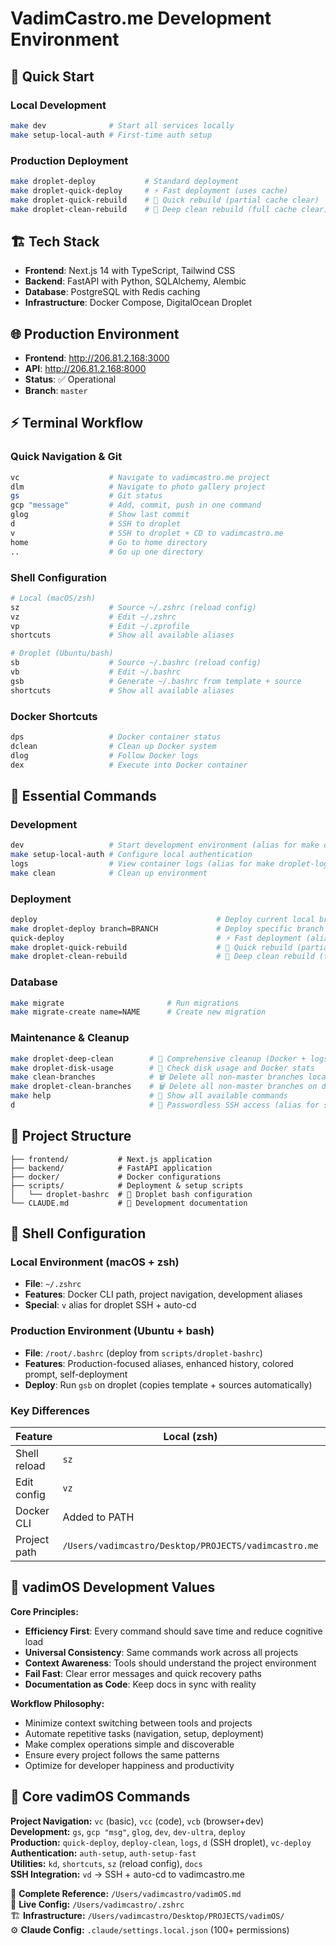# VadimCastro.me Development Environment

## 🚀 Quick Start

### Local Development
```bash
make dev              # Start all services locally
make setup-local-auth # First-time auth setup
```

### Production Deployment
```bash
make droplet-deploy           # Standard deployment
make droplet-quick-deploy     # ⚡ Fast deployment (uses cache)
make droplet-quick-rebuild    # 🚀 Quick rebuild (partial cache clear)
make droplet-clean-rebuild    # 🧹 Deep clean rebuild (full cache clear)
```

## 🏗️ Tech Stack
- **Frontend**: Next.js 14 with TypeScript, Tailwind CSS
- **Backend**: FastAPI with Python, SQLAlchemy, Alembic
- **Database**: PostgreSQL with Redis caching
- **Infrastructure**: Docker Compose, DigitalOcean Droplet

## 🌐 Production Environment
- **Frontend**: http://206.81.2.168:3000
- **API**: http://206.81.2.168:8000
- **Status**: ✅ Operational
- **Branch**: `master`

## ⚡ Terminal Workflow

### Quick Navigation & Git
```bash
vc                    # Navigate to vadimcastro.me project
dlm                   # Navigate to photo gallery project  
gs                    # Git status
gcp "message"         # Add, commit, push in one command
glog                  # Show last commit
d                     # SSH to droplet
v                     # SSH to droplet + CD to vadimcastro.me
home                  # Go to home directory
..                    # Go up one directory
```

### Shell Configuration
```bash
# Local (macOS/zsh)
sz                    # Source ~/.zshrc (reload config)
vz                    # Edit ~/.zshrc
vp                    # Edit ~/.zprofile
shortcuts             # Show all available aliases

# Droplet (Ubuntu/bash)  
sb                    # Source ~/.bashrc (reload config)
vb                    # Edit ~/.bashrc
gsb                   # Generate ~/.bashrc from template + source
shortcuts             # Show all available aliases
```

### Docker Shortcuts
```bash
dps                   # Docker container status
dclean                # Clean up Docker system
dlog                  # Follow Docker logs
dex                   # Execute into Docker container
```

## 🔧 Essential Commands

### Development
```bash
dev                   # Start development environment (alias for make dev)
make setup-local-auth # Configure local authentication
logs                  # View container logs (alias for make droplet-logs)
make clean            # Clean up environment
```

### Deployment
```bash
deploy                                        # Deploy current local branch to production (alias)
make droplet-deploy branch=BRANCH             # Deploy specific branch to production
quick-deploy                                  # ⚡ Fast deployment (alias for make droplet-quick-deploy)
make droplet-quick-rebuild                    # 🚀 Quick rebuild (partial cache clear)
make droplet-clean-rebuild                    # 🧹 Deep clean rebuild (full cache clear)
```

### Database
```bash
make migrate                       # Run migrations
make migrate-create name=NAME      # Create new migration
```

### Maintenance & Cleanup
```bash
make droplet-deep-clean        # 🧹 Comprehensive cleanup (Docker + logs + system updates)
make droplet-disk-usage        # 💾 Check disk usage and Docker stats
make clean-branches            # 🗑️ Delete all non-master branches locally
make droplet-clean-branches    # 🗑️ Delete all non-master branches on droplet
make help                      # 📖 Show all available commands
d                              # 🔗 Passwordless SSH access (alias for ssh droplet)
```

## 📁 Project Structure
```
├── frontend/           # Next.js application
├── backend/            # FastAPI application
├── docker/             # Docker configurations
├── scripts/            # Deployment & setup scripts
│   └── droplet-bashrc  # 🐚 Droplet bash configuration
└── CLAUDE.md           # 📖 Development documentation
```

## 🐚 Shell Configuration

### Local Environment (macOS + zsh)
- **File**: `~/.zshrc` 
- **Features**: Docker CLI path, project navigation, development aliases
- **Special**: `v` alias for droplet SSH + auto-cd

### Production Environment (Ubuntu + bash)  
- **File**: `/root/.bashrc` (deploy from `scripts/droplet-bashrc`)
- **Features**: Production-focused aliases, enhanced history, colored prompt, self-deployment
- **Deploy**: Run `gsb` on droplet (copies template + sources automatically)

### Key Differences
| Feature | Local (zsh) | Droplet (bash) |
|---------|-------------|----------------|
| Shell reload | `sz` | `sb` |  
| Edit config | `vz` | `vb` |
| Docker CLI | Added to PATH | System installed |
| Project path | `/Users/vadimcastro/Desktop/PROJECTS/vadimcastro.me` | `/root/vadimcastro.me` |


## 🎯 vadimOS Development Values

**Core Principles:**
- **Efficiency First**: Every command should save time and reduce cognitive load
- **Universal Consistency**: Same commands work across all projects
- **Context Awareness**: Tools should understand the project environment
- **Fail Fast**: Clear error messages and quick recovery paths
- **Documentation as Code**: Keep docs in sync with reality

**Workflow Philosophy:**
- Minimize context switching between tools and projects
- Automate repetitive tasks (navigation, setup, deployment)
- Make complex operations simple and discoverable
- Ensure every project follows the same patterns
- Optimize for developer happiness and productivity

## 🔧 Core vadimOS Commands
**Project Navigation:** `vc` (basic), `vcc` (code), `vcb` (browser+dev)  
**Development:** `gs`, `gcp "msg"`, `glog`, `dev`, `dev-ultra`, `deploy`  
**Production:** `quick-deploy`, `deploy-clean`, `logs`, `d` (SSH droplet), `vc-deploy`  
**Authentication:** `auth-setup`, `auth-setup-fast`  
**Utilities:** `kd`, `shortcuts`, `sz` (reload config), `docs`  
**SSH Integration:** `vd` → SSH + auto-cd to vadimcastro.me

📖 **Complete Reference:** `/Users/vadimcastro/vadimOS.md`  
🔧 **Live Config:** `/Users/vadimcastro/.zshrc`  
🏗️ **Infrastructure:** `/Users/vadimcastro/Desktop/PROJECTS/vadimOS/`  
⚙️ **Claude Config:** `.claude/settings.local.json` (100+ permissions)
